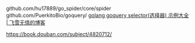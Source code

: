 
github.com/hu17889/go_spider/core/spider
github.com/PuerkitoBio/goquery/
[golang goquery selector(选择器) 示例大全 | 飞雪无情的博客](https://www.flysnow.org/2018/01/20/golang-goquery-examples-selector.html)

https://book.douban.com/subject/4820712/
